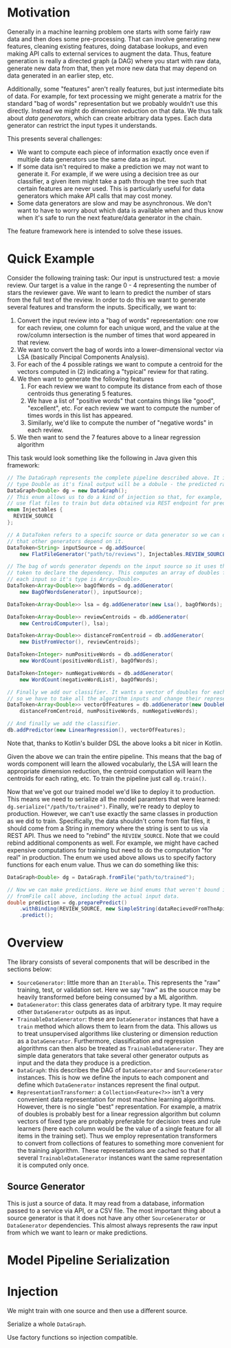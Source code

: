 # Motivation

Generally in a machine learning problem one starts with some fairly raw data and then does some pre-processing. That
can involve generating new features, cleaning existing features, doing database lookups, and even making API calls to
external services to augment the data. Thus, feature generation is really a directed graph (a DAG) where you start with
raw data, generate new data from that, then yet more new data that may depend on data generated in an earlier step, etc.

Additionally, some "features" aren't really features, but just intermediate bits of data. For example, for text
processing we might generate a matrix for the standard "bag of words" representation but we probably wouldn't use this
directly. Instead we might do dimension reduction on that data. We thus talk about *data generators*, which can create
arbitrary data types. Each data generator can restrict the input types it understands.

This presents several challenges:
* We want to compute each piece of information exactly once even if multiple data generators use the same data as input.
* If some data isn't required to make a prediction we may not want to generate it. For example, if we were using a
decision tree as our classifier, a given item might take a path through the tree such that certain features are never
used. This is particularly useful for data generators which make API calls that may cost money.
* Some data generators are slow and may be asynchronous. We don't want to have to worry about which data is available
when and thus know when it's safe to run the next feature/data generator in the chain.

The feature framework here is intended to solve these issues.

# Quick Example

Consider the following training task: Our input is unstructured test: a movie review. Our target is a value in the
range 0 - 4 representing the number of stars the reviewer gave. We want to learn to predict the number of stars from
the full text of the review. In order to do this we want to generate several features and transform the inputs.
Specifically, we want to:

1. Convert the input review into a "bag of words" representation: one row for each review, one column for each
unique word, and the value at the row/column intersection is the number of times that word appeared in that review.
2. We want to convert the bag of words into a lower-dimensional vector via LSA (basically Pincipal Components Analysis).
3. For each of the 4 possible ratings we want to compute a centroid for the vectors computed in (2) indicating a
"typical" review for that rating.
5. We then want to generate the following features
    1. For each review we want to compute its distance from each of those centroids thus generating 5 features.
    2. We have a list of "positive words" that contains things like "good", "excellent", etc. For each review we want to
compute the number of times words in this list has appeared.
    3. Similarly, we'd like to compute the number of "negative words" in each review.
7. We then want to send the 7 features above to a linear regression algorithm

This task would look something like the following in Java given this framework:

```java
// The DataGraph represents the complete pipeline described above. It is of
// type Double as it's final output will be a dobule - the predicted rating.
DataGraph<Double> dg = new DataGraph();
// This enum allows us to do a kind of injection so that, for example, we can
// use flat files to train but data obtained via REST endpoint for predictions. 
enum Injectables {
  REVIEW_SOURCE
};

// A DataToken refers to a specifc source or data generator so we can declare
// that other generators depend on it.
DataToken<String> inputSource = dg.addSource(
    new FlatFileGenerator("path/to/reviews"), Injectables.REVIEW_SOURCE);

// The bag of words generator depends on the input source so it uses that
// token to declare the dependency. This computes an array of doubles for
// each input so it's type is Array<Double>.
DataToken<Array<Double>> bagOfWords = dg.addGenerator(
    new BagOfWordsGenerator(), inputSource);

DataToken<Array<Double>> lsa = dg.addGenerator(new Lsa(), bagOfWords);

DataToken<Array<Double>> reviewCentroids = db.addGenerator(
    new CentroidComputer(), lsa);

DataToken<Array<Double>> distanceFromCentroid = db.addGenerator(
    new DistFromVector(), reviewCentroids);

DataToken<Integer> numPositiveWords = db.addGenerator(
    new WordCount(positiveWordList), bagOfWords);

DataToken<Integer> numNegativeWords = db.addGenerator(
    new WordCount(negativeWordList), bagOfWords);

// Finally we add our classifier. It wants a vector of doubles for each row
// so we have to take all the algorithm inputs and change their representation.
DataToken<Array<Double>> vectorOfFeatures = db.addGenerator(new DoubleRepr(),
    distanceFromCentroid, numPositiveWords, numNegativeWords);

// And finally we add the classifier.
db.addPredictor(new LinearRegression(), vectorOfFeatures);
```

Note that, thanks to Kotlin's builder DSL the above looks a bit nicer in Kotlin.

Given the above we can train the entire pipeline. This means that the bag of words component will learn the allowed
vocabularly, the LSA will learn the appropriate dimension reduction, the centroid computation will learn the centroids
for each rating, etc. To train the pipeline just call `dg.train()`.

Now that we've got our trained model we'd like to deploy it to production. This means we need to serialize all the
model paramters that were learned: `dg.serialize("/path/to/trained")`. Finally, we're ready to deploy to production.
However, we can't use exactly the same classes in production as we did to train. Specifically, the data shouldn't come
from flat files, it should come from a String in memory where the string is sent to us via REST API. Thus we need to
"rebind" the `REVIEW_SOURCE`. Note that we could rebind additional components as well. For example, we might have 
cached expensive computations for training but need to do the computation "for real" in production. The enum we used
above allows us to specify factory functions for each enum value. Thus we can do something like this:

```java
DataGraph<Double> dg = DataGraph.fromFile("path/to/trained");

// Now we can make predictions. Here we bind enums that weren't bound in the
// fromFile call above, including the actual input data.
double prediction = dg.preparePredict()
    .withBinding(REVIEW_SOURCE, new SimpleString(dataRecievedFromTheApi))
    .predict();
```

# Overview

The library consists of several components that will be described in the sections below:

* `SourceGenerator`: little more than an `Iterable`. This represents the "raw" training, test, or validation
set. Here we say "raw" as the source may be heavily transformed before being consumed by a ML algorithm.
* `DataGenerator`: this class generates data of arbitrary type. It may require other `DataGenerator` outputs as as
input.
* `TrainableDataGenerator`: these are `DataGenerator` instances that have a `train` method which allows them to learn
from the data. This allows us to treat unsupervised algorithms like clustering or dimension reduction as a
`DataGenerator`. Furthermore, classification and regression algorithms can then also be treated as
`TrainableDataGenerator`. They are simple data generators that take several other generator outputs as input and the
data they produce is a prediction.
* `DataGraph`: this describes the DAG of `DataGenerator` and `SourceGenerator` instances. This is how we define the
inputs to each component and define which `DataGenerator` instances represent the final output.
* `RepresentationTransformer`: a `Collection<Feature<?>>` isn't a very convenient data representation for most machine
learning algorithms. However, there is no single "best" representation. For example, a matrix of doubles is probably 
best for a linear regression algorithm but column vectors of fixed type are probably preferable for decision trees and
rule learners (here each column would be the value of a single feature for all items in the training set). Thus we
employ representation transformers to convert from collections of features to something more convenient for the
training algorithm. These representations are cached so that if several `TrainableDataGenerator` instances want the 
same representation it is computed only once.

## Source Generator

This is just a source of data. It may read from a database, information passed to a service via API, or a CSV file. The
most important thing about a source generator is that it does not have any other `SourceGenerator` or `DataGenerator`
dependencies. This almost always represents the raw input from which we want to learn or make predictions.

# Model Pipeline Serialization

# Injection

We might train with one source and then use a different source.

Serialize a whole `DataGraph`.

Use factory functions so injection compatible.


